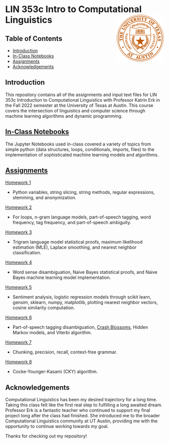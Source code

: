 # LIN 353c Intro to Computational Linguistics <img align="right" width="150" height="150" src=Misc/UT_Seal.png>

## Table of Contents

- [Introduction](#introduction)
- [In-Class Notebooks](#in-class-notebooks)
- [Assignments](#assignments)
- [Acknowledgements](#acknowledgements)

## Introduction
This repository contains all of the assignments and input text files for LIN 353c Introduction to Computational Linguistics with Professor Katrin Erk in the Fall 2022 semester at the University of Texas at Austin. This course covers the intersection of linguistics and computer science through machine learning algorithms and dynamic programming.

## [In-Class Notebooks](https://github.com/eloragh/LING_353c_COMP_LING/tree/main/In-Class%20Jupyter%20Notebooks)
The Jupyter Notebooks used in-class covered a variety of topics from simple python (data structures, loops, conditionals, imports, files) to the implementation of sophisticated machine learning models and algorithms.

## [Assignments](https://github.com/eloragh/LING_353c_COMP_LING/tree/main/Homework)

[Homework 1](https://github.com/eloragh/LING_353c_COMP_LING/blob/main/Homework/Introcl_homework_1_espie.ipynb)
  - Python variables, string slicing, string methods, regular expressions, stemming, and anonymization.
  
[Homework 2](https://github.com/eloragh/LING_353c_COMP_LING/blob/main/Homework/Introcl_homework_2_espie.ipynb)
  - For loops, n-gram language models, part-of-speech tagging, word frequency, tag frequency, and part-of-speech ambiguity.

[Homework 3](https://github.com/eloragh/LING_353c_COMP_LING/blob/main/Homework/Introcl_homework_3%20_espie.ipynb)
  - Trigram language model statistical proofs, maximum likelihood estimation (MLE), Laplace smoothing, and nearest neighbor classification.
 
[Homework 4](https://github.com/eloragh/LING_353c_COMP_LING/blob/main/Homework/Introcl_homework_4_espie.ipynb)
  - Word sense disambiguation, Naive Bayes statistical proofs, and Naive Bayes machine learning model implementation.
  
[Homework 5](https://github.com/eloragh/LING_353c_COMP_LING/blob/main/Homework/Introcl_homework_5_espie.ipynb)
  - Sentiment analysis, logistic regression models through scikit learn, gensim, sklearn, numpy, matplotlib, plotting nearest neighbor vectors, cosine similarity computation.

[Homework 6](https://github.com/eloragh/LING_353c_COMP_LING/blob/main/Homework/Introcl_homework_6_espie.ipynb)
  - Part-of-speech tagging disambiguation, [Crash Blossoms](https://www.nytimes.com/2010/01/31/magazine/31FOB-onlanguage-t.html), Hidden Markov models,
  and Viterbi algorithm.

[Homework 7](https://github.com/eloragh/LING_353c_COMP_LING/blob/main/Homework/Introcl_homework_7_espie.ipynb)
  - Chunking, precision, recall, context-free grammar.
 
[Homework 8](https://github.com/eloragh/LING_353c_COMP_LING/blob/main/Homework/Introcl_homework_8_espie.ipynb)
  - Cocke-Younger-Kasami (CKY) algorithm.

## Acknowledgements

Computational Linguistics has been my desired trajectory for a long time. Taking this class felt like the first real step to fulfilling a long awaited dream. Professor Erk is a fantastic teacher who continued to support my final project long after the class had finished. She introduced me to the broader Computational Linguistics community at UT Austin, providing me with the opportunity to continue working towards my goal.

Thanks for checking out my repository!
